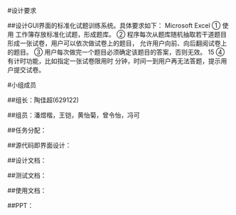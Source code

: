 #设计要求

##设计GUI界面的标准化试题训练系统。具体要求如下： Microsoft Excel ① 使用 工作簿存放标准化试题，形成题库。 ② 程序每次从题库随机抽取若干道题目形成一张试卷，用户可以依次做试卷上的题目， 允许用户向前、向后翻阅试卷上的题目。 ③ 用户每次做完一个题目必须确定该题目的答案，否则无效。 15 ④ 有计时功能，比如指定一张试卷限用时 分钟，时间一到用户再无法答题，提示用 户提交试卷。


#小组成员

##组长：陶佳超(629122)

##组员：潘煜楷，王铠，黄怡菊，曾令怡，冯可

##任务分配：

##源代码即界面设计：

##设计文档：

##测试文档：

##使用文档：

##PPT：
